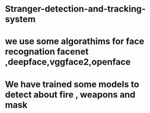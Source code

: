 # Stranger-detection-and-tracking-system
# we use some algorathims for face recognation facenet ,deepface,vggface2,openface
# We have trained some models to detect about fire , weapons and mask 
